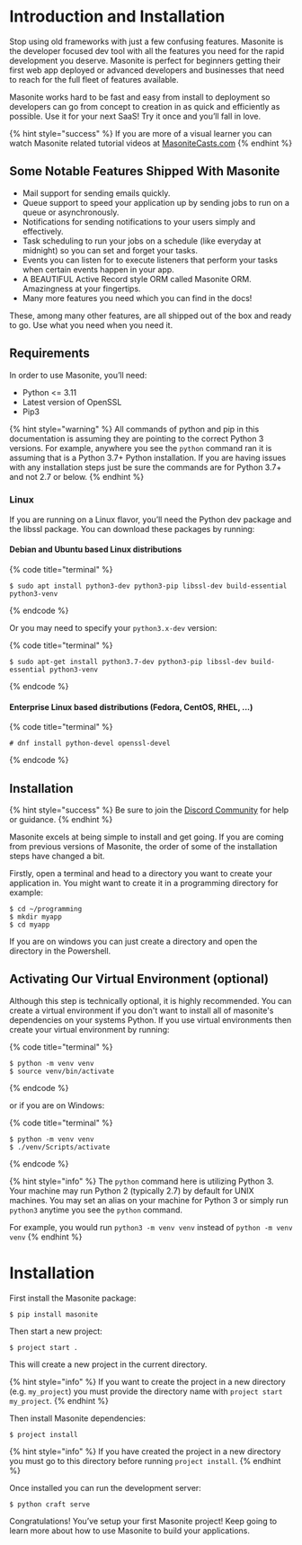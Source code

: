 # Introduction and Installation

Stop using old frameworks with just a few confusing features. Masonite is the developer focused dev tool with all the features you need for the rapid development you deserve. Masonite is perfect for beginners getting their first web app deployed or advanced developers and businesses that need to reach for the full fleet of features available.

Masonite works hard to be fast and easy from install to deployment so developers can go from concept to creation in as quick and efficiently as possible. Use it for your next SaaS! Try it once and you’ll fall in love.

{% hint style="success" %}
If you are more of a visual learner you can watch Masonite related tutorial videos at [MasoniteCasts.com](https://masonitecasts.com)
{% endhint %}

## Some Notable Features Shipped With Masonite

* Mail support for sending emails quickly.
* Queue support to speed your application up by sending jobs to run on a queue or asynchronously.
* Notifications for sending notifications to your users simply and effectively.
* Task scheduling to run your jobs on a schedule (like everyday at midnight) so you can set and forget your tasks.
* Events you can listen for to execute listeners that perform your tasks when certain events happen in your app.
* A BEAUTIFUL Active Record style ORM called Masonite ORM. Amazingness at your fingertips.
* Many more features you need which you can find in the docs!

These, among many other features, are all shipped out of the box and ready to go. Use what you need when you need it.

## Requirements

In order to use Masonite, you’ll need:

* Python <= 3.11
* Latest version of OpenSSL
* Pip3

{% hint style="warning" %}
All commands of python and pip in this documentation is assuming they are pointing to the correct Python 3 versions. For example, anywhere you see the `python` command ran it is assuming that is a Python 3.7+ Python installation. If you are having issues with any installation steps just be sure the commands are for Python 3.7+ and not 2.7 or below.
{% endhint %}

### Linux

If you are running on a Linux flavor, you’ll need the Python dev package and the libssl package. You can download these packages by running:

#### Debian and Ubuntu based Linux distributions

{% code title="terminal" %}
```text
$ sudo apt install python3-dev python3-pip libssl-dev build-essential python3-venv
```
{% endcode %}

Or you may need to specify your `python3.x-dev` version:

{% code title="terminal" %}
```text
$ sudo apt-get install python3.7-dev python3-pip libssl-dev build-essential python3-venv
```
{% endcode %}

#### Enterprise Linux based distributions \(Fedora, CentOS, RHEL, ...\)

{% code title="terminal" %}
```text
# dnf install python-devel openssl-devel
```
{% endcode %}

## Installation

{% hint style="success" %}
Be sure to join the [Discord Community](https://slack.masoniteproject.com) for help or guidance.
{% endhint %}

Masonite excels at being simple to install and get going. If you are coming from previous versions of Masonite, the order of some of the installation steps have changed a bit.

Firstly, open a terminal and head to a directory you want to create your application in. You might want to create it in a programming directory for example:

```text
$ cd ~/programming
$ mkdir myapp
$ cd myapp
```

If you are on windows you can just create a directory and open the directory in the Powershell.

## Activating Our Virtual Environment \(optional\)

Although this step is technically optional, it is highly recommended. You can create a virtual environment if you don't want to install all of masonite's dependencies on your systems Python. If you use virtual environments then create your virtual environment by running:

{% code title="terminal" %}
```text
$ python -m venv venv
$ source venv/bin/activate
```
{% endcode %}

or if you are on Windows:

{% code title="terminal" %}
```text
$ python -m venv venv
$ ./venv/Scripts/activate
```
{% endcode %}

{% hint style="info" %}
The `python` command here is utilizing Python 3. Your machine may run Python 2 \(typically 2.7\) by default for UNIX machines. You may set an alias on your machine for Python 3 or simply run `python3` anytime you see the `python` command.

For example, you would run `python3 -m venv venv` instead of `python -m venv venv`
{% endhint %}

# Installation

First install the Masonite package:

```
$ pip install masonite
```

Then start a new project:

```
$ project start .
```

This will create a new project in the current directory.

{% hint style="info" %}
If you want to create the project in a new directory (e.g. `my_project`) you must provide the directory name with `project start my_project`.
{% endhint %}

Then install Masonite dependencies:

```
$ project install
```

{% hint style="info" %}
If you have created the project in a new directory you must go to this directory before running `project install`.
{% endhint %}

Once installed you can run the development server:

```
$ python craft serve
```

Congratulations! You’ve setup your first Masonite project! Keep going to learn more about how to use Masonite to build your applications.
